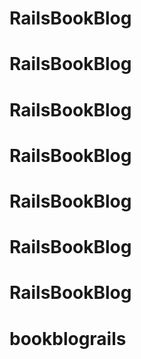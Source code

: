 # RailsBookBlog
# RailsBookBlog
# RailsBookBlog
# RailsBookBlog
# RailsBookBlog
# RailsBookBlog
# RailsBookBlog
# bookblograils

